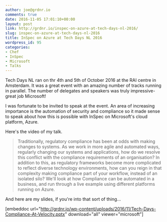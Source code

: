 ```yaml
---
author: joe@grdnr.io
comments: true
date: 2016-11-05 17:01:10+00:00
layout: post
link: http://grdnr.io/inspec-on-azure-at-tech-days-nl-2016/
slug: inspec-on-azure-at-tech-days-nl-2016
title: InSpec on Azure at Tech Days NL 2016
wordpress_id: 95
categories:
- Chef
- InSpec
- Microsoft
- Talks
---
```


Tech Days NL ran on thr 4th and 5th of October 2016 at the RAI centre in Amsterdam. It was a great event with an amazing number of tracks running in parallel. The number of delegates and speakers was truly impressive- great job Microsoft!

I was fortunate to be invited to speak at the event. An area of increasing importance is the automation of security and compliance so it made sense to speak about how this is possible with InSpec on Microsoft's cloud platform, Azure.

Here's the video of my talk.







<blockquote>Traditionally, regulatory compliance has been at odds with making changes to systems. As we work in more agile and automated ways, regularly changing our systems and applications, how do we resolve this conflict with the compliance requirements of an organisation? In addition to this, as regulatory frameworks become more complicated to reflect diverse technology environments, how can you reign in that complexity making compliance part of your workflow, instead of an isolated silo? We'll look at how Compliance can be automated in a business, and run through a live example using different platforms running on Azure.</blockquote>



And here are my slides, if you're into that sort of thing...

[embeddoc url="http://grdnr.io/wp-content/uploads/2016/11/Tech-Days-Compliance-At-Velocity.pptx" download="all" viewer="microsoft"]
